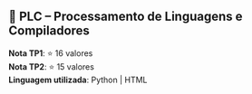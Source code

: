 ## 📘 PLC – Processamento de Linguagens e Compiladores

**Nota TP1**: ⭐️ 16 valores  
**Nota TP2**: ⭐️ 15 valores  
**Linguagem utilizada**: Python | HTML
